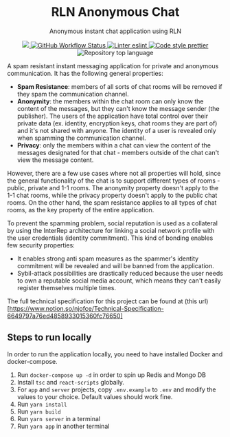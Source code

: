 <p align="center">
    <h1 align="center">
        RLN Anonymous Chat
    </h1>
    <p align="center">Anonymous instant chat application using RLN</p>
</p>

<p align="center">
    <a href="https://github.com/njofce/rln-anonymous-chat" target="_blank">
        <img src="https://img.shields.io/badge/project-RLN%20Anonymous%20Chat-blue.svg?style=flat-square">
    </a>
    <a href="https://github.com/njofce/rln-anonymous-chat/actions/workflows/test.yaml">
        <img alt="GitHub Workflow Status" src="https://img.shields.io/github/workflow/status/njofce/rln-anonymous-chat/test?label=test&logo=github">
    </a>
    <a href="https://eslint.org/" target="_blank">
        <img alt="Linter eslint" src="https://img.shields.io/badge/linter-eslint-8080f2?style=flat-square&logo=eslint">
    </a>
    <a href="https://prettier.io/" target="_blank">
        <img alt="Code style prettier" src="https://img.shields.io/badge/code%20style-prettier-f8bc45?style=flat-square&logo=prettier">
    </a>
    <img alt="Repository top language" src="https://img.shields.io/github/languages/top/njofce/rln-anonymous-chat?style=flat-square">
</p>

A spam resistant instant messaging application for private and anonymous communication. It has the following general properties:

- **Spam Resistance**: members of all sorts of chat rooms will be removed if they spam the communication channel.
- **Anonymity**: the members within the chat room can only know the content of the messages, but they can't know the message sender (the publisher). The users of the application have total control over their private data (ex. identity, encryption keys, chat rooms they are part of) and it's not shared with anyone. The identity of a user is revealed only when spamming the communication channel.
- **Privacy**: only the members within a chat can view the content of the messages designated for that chat - members outside of the chat can't view the message content.

However, there are a few use cases where not all properties will hold, since the general functionality of the chat is to support different types of rooms - public, private and 1-1 rooms. The anonymity property doesn't apply to the 1-1 chat rooms, while the privacy property doesn't apply to the public chat rooms. On the other hand, the spam resistance applies to all types of chat rooms, as the key property of the entire application.

To prevent the spamming problem, social reputation is used as a collateral by using the InterRep architecture for linking a social network profile with the user credentials (identity commitment). This kind of bonding enables few security properties:

- It enables strong anti spam measures as the spammer's identity commitment will be revealed and will be banned from the application.
- Sybil-attack possibilities are drastically reduced because the user needs to own a reputable social media account, which means they can't easily register themselves multiple times.



The full technical specification for this project can be found at (this url)[https://www.notion.so/njofce/Technical-Specification-6649797a76ed4858933015360fc76650]

## Steps to run locally

In order to run the application locally, you need to have installed Docker and docker-compose. 
1. Run `docker-compose up -d` in order to spin up Redis and Mongo DB
2. Install `tsc` and `react-scripts` globally.
3. For `app` and `server` projects, copy `.env.example` to `.env` and modify the values to your choice. Default values should work fine.
4. Run `yarn install`
5. Run `yarn build`
6. Run `yarn server` in a terminal
7. Run `yarn app` in another terminal